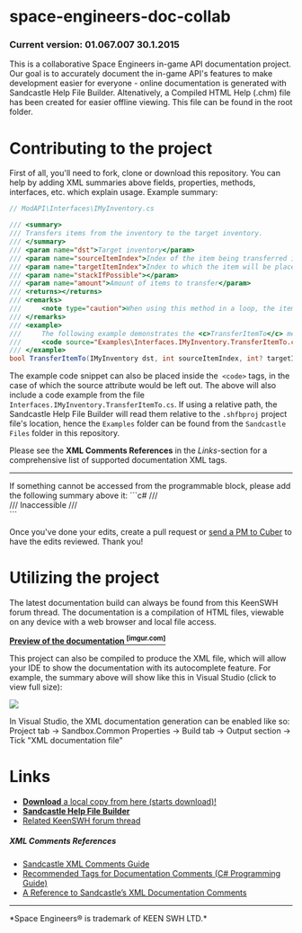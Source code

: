 # space-engineers-doc-collab
### Current version: 01.067.007 30.1.2015
This is a collaborative Space Engineers in-game API documentation project.
Our goal is to accurately document the in-game API's features to make development easier for everyone - online documentation is generated with Sandcastle Help File Builder. Altenatively, a Compiled HTML Help (.chm) file has been created for easier offline viewing. This file can be found in the root folder.

# Contributing to the project
First of all, you'll need to fork, clone or download this repository.
You can help by adding XML summaries above fields, properties, methods, interfaces, etc. which explain usage.
Example summary:
```c#
// ModAPI\Interfaces\IMyInventory.cs

/// <summary>
/// Transfers items from the inventory to the target inventory.
/// </summary>
/// <param name="dst">Target inventory</param>
/// <param name="sourceItemIndex">Index of the item being transferred in the source inventory</param>
/// <param name="targetItemIndex">Index to which the item will be placed in the target inventory</param>
/// <param name="stackIfPossible"></param>
/// <param name="amount">Amount of items to transfer</param>
/// <returns></returns>
/// <remarks>
/// 	<note type="caution">When using this method in a loop, the item indexes will change as the inventory automatically fills the empty inventory spaces left by item transfers. It is thus recommended to set <paramref name="sourceItemIndex"/> to zero when iterating over every element in the inventory.</note>
/// </remarks>
/// <example>
/// 	The following example demonstrates the <c>TransferItemTo</c> method.
/// 	<code source="Examples\Interfaces.IMyInventory.TransferItemTo.cs" lang="cs"></code>
/// </example>
bool TransferItemTo(IMyInventory dst, int sourceItemIndex, int? targetItemIndex = null, bool? stackIfPossible = null, MyFixedPoint? amount = null);
```
The example code snippet can also be placed inside the` <code>` tags, in the case of which the source attribute would be left out. The above will also include a code example from the file `Interfaces.IMyInventory.TransferItemTo.cs`. If using a relative path, the Sandcastle Help File Builder will read them relative to the `.shfbproj` project file's location, hence the `Examples` folder can be found from the `Sandcastle Files` folder in this repository.

Please see the **XML Comments References** in the *Links*-section for a comprehensive list of supported documentation XML tags.
<hr>
If something cannot be accessed from the programmable block, please add the following summary above it:
```c#
/// <summary>
/// Inaccessible
/// </summary>
```

Once you've done your edits, create a pull request or [send a PM to Cuber](http://forums.keenswh.com/pm?userid=3302466) to have the edits reviewed. Thank you!
# Utilizing the project
The latest documentation build can always be found from this KeenSWH forum thread. The documentation is a compilation of HTML files, viewable on any device with a web browser and local file access.

**[Preview of the documentation <sup>[imgur.com]</sup>](http://i.imgur.com/2TZxrJq.png)**

This project can also be compiled to produce the XML file, which will allow your IDE to show the documentation with its autocomplete feature.
For example, the summary above will show like this in Visual Studio (click to view full size):

![](http://i.imgur.com/hWPSJcB.png)

In Visual Studio, the XML documentation generation can be enabled like so: Project tab -> Sandbox.Common Properties -> Build tab -> Output section -> Tick "XML documentation file"

# Links
* [**Download** a local copy from here (starts download)!](https://github.com/jCuber/space-engineers-doc-collab/raw/master/SE_Ingame_API.chm)
* [**Sandcastle Help File Builder**](https://shfb.codeplex.com/)
* [Related KeenSWH forum thread](http://forums.keenswh.com/post?id=7224725)

##### XML Comments References
* [Sandcastle XML Comments Guide](http://www.ewoodruff.us/xmlcommentsguide/html/4268757F-CE8D-4E6D-8502-4F7F2E22DDA3.htm)
* [Recommended Tags for Documentation Comments (C# Programming Guide)](http://msdn.microsoft.com/en-us/library/5ast78ax.aspx)
* [A Reference to Sandcastle’s XML Documentation Comments](http://www.red-gate.com/assets/products/dotnet-development/ants-performance-profiler/entrypage/assets/pdfs/sandcastle-wallchart.pdf)

<hr>
*Space Engineers® is trademark of KEEN SWH LTD.*
